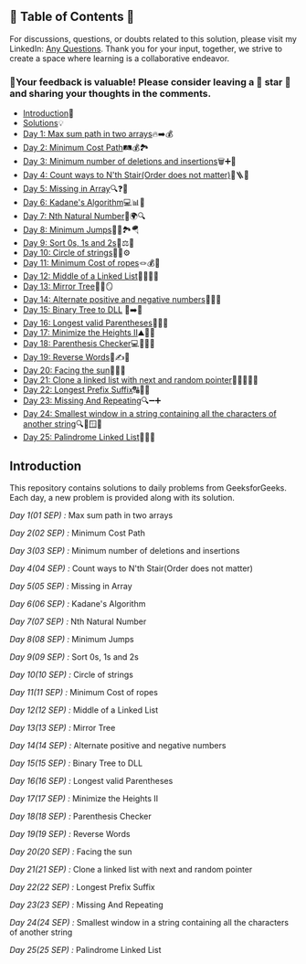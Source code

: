 ## 📜 Table of Contents 📜

For discussions, questions, or doubts related to this solution, please visit my LinkedIn: [Any Questions](https://www.linkedin.com/in/het-patel-8b110525a/). Thank you for your input, together, we strive to create a space where learning is a collaborative endeavor.

### 🔮Your feedback is valuable! Please consider leaving a 🌟 star 🌟 and sharing your thoughts in the comments.

- [Introduction](https://github.com/Hunterdii/GeeksforGeeks-POTD/blob/main/README.md)📝
- [Solutions](https://github.com/Hunterdii/GeeksforGeeks-POTD/tree/main/September%202024%20GFG%20SOLUTION)💡
- [Day 1: Max sum path in two arrays](https://github.com/Hunterdii/GeeksforGeeks-POTD/blob/main/September%202024%20GFG%20SOLUTION/01(Sep)%20Max%20sum%20path%20in%20two%20arrays.md)🔥➡️💰
- [Day 2: Minimum Cost Path](https://github.com/Hunterdii/GeeksforGeeks-POTD/blob/main/September%202024%20GFG%20SOLUTION/02(Sep)%20Minimum%20Cost%20Path.md)🛤️💰🏞️
- [Day 3: Minimum number of deletions and insertions](https://github.com/Hunterdii/GeeksforGeeks-POTD/blob/main/September%202024%20GFG%20SOLUTION/03(Sep)%20Minimum%20number%20of%20deletions%20and%20insertions.md)🗑️➕📝
- [Day 4: Count ways to N'th Stair(Order does not matter)](https://github.com/Hunterdii/GeeksforGeeks-POTD/blob/main/September%202024%20GFG%20SOLUTION/04(Sep)%20Count%20ways%20to%20N'th%20Stair(Order%20does%20not%20matter).md)👟🪜🏁
- [Day 5: Missing in Array](https://github.com/Hunterdii/GeeksforGeeks-POTD/blob/main/September%202024%20GFG%20SOLUTION/05(Sep)%20Missing%20in%20Array.md)🔍❓🧩
- [Day 6: Kadane's Algorithm](https://github.com/Hunterdii/GeeksforGeeks-POTD/blob/main/September%202024%20GFG%20SOLUTION/06(Sep)%20Kadane's%20Algorithm.md)💻📊🔢
- [Day 7: Nth Natural Number](https://github.com/Hunterdii/GeeksforGeeks-POTD/blob/main/September%202024%20GFG%20SOLUTION/07(Sep)%20Nth%20Natural%20Number.md)🔢🌍🔍
- [Day 8: Minimum Jumps](https://github.com/Hunterdii/GeeksforGeeks-POTD/blob/main/September%202024%20GFG%20SOLUTION/08(Sep)%20Minimum%20Jumps.md)🏃‍♀️🏞️🪂
- [Day 9: Sort 0s, 1s and 2s](https://github.com/Hunterdii/GeeksforGeeks-POTD/blob/main/September%202024%20GFG%20SOLUTION/09(Sep)%20Sort%200s%2C%201s%20and%202s.md)🚦⚖️🔢
- [Day 10: Circle of strings](https://github.com/Hunterdii/GeeksforGeeks-POTD/blob/main/September%202024%20GFG%20SOLUTION/10(Sep)%20Circle%20of%20strings.md)🔄🔗⚙️
- [Day 11: Minimum Cost of ropes](https://github.com/Hunterdii/GeeksforGeeks-POTD/blob/main/September%202024%20GFG%20SOLUTION/11(Sep)%20Minimum%20Cost%20of%20ropes.md)🪢💰🧮
- [Day 12: Middle of a Linked List](https://github.com/Hunterdii/GeeksforGeeks-POTD/blob/main/September%202024%20GFG%20SOLUTION/12(Sep)%20Middle%20of%20a%20Linked%20List.md)🐢🏃‍♂️🔗
- [Day 13: Mirror Tree](https://github.com/Hunterdii/GeeksforGeeks-POTD/blob/main/September%202024%20GFG%20SOLUTION/13(Sep)%20Mirror%20Tree.md)🌳🔄🪞
- [Day 14: Alternate positive and negative numbers](https://github.com/Hunterdii/GeeksforGeeks-POTD/blob/main/September%202024%20GFG%20SOLUTION/14(Sep)%20Alternate%20positive%20and%20negative%20numbers.md)🔄➕➖
- [Day 15: Binary Tree to DLL](https://github.com/Hunterdii/GeeksforGeeks-POTD/blob/main/September%202024%20GFG%20SOLUTION/15(Sep)%20Binary%20Tree%20to%20DLL.md)
🌳➡️📜
- [Day 16: Longest valid Parentheses](https://github.com/Hunterdii/GeeksforGeeks-POTD/blob/main/September%202024%20GFG%20SOLUTION/16(Sep)%20Longest%20valid%20Parentheses.md)🧩🟰✅
- [Day 17: Minimize the Heights II](https://github.com/Hunterdii/GeeksforGeeks-POTD/blob/main/September%202024%20GFG%20SOLUTION/17(Sep)%20Minimize%20the%20Heights%20II.md)⛰️📏🎯
- [Day 18: Parenthesis Checker](https://github.com/Hunterdii/GeeksforGeeks-POTD/blob/main/September%202024%20GFG%20SOLUTION/18(Sep)%20Parenthesis%20Checker.md)💻📑👨‍💻
- [Day 19: Reverse Words](https://github.com/Hunterdii/GeeksforGeeks-POTD/blob/main/September%202024%20GFG%20SOLUTION/19(Sep)%20Reverse%20Words.md)🔄✍️📜
- [Day 20: Facing the sun](https://github.com/Hunterdii/GeeksforGeeks-POTD/blob/main/September%202024%20GFG%20SOLUTION/20(Sep)%20Facing%20the%20sun.md)🌅👀👷
- [Day 21: Clone a linked list with next and random pointer](https://github.com/Hunterdii/GeeksforGeeks-POTD/blob/main/September%202024%20GFG%20SOLUTION/21(Sep)%20Clone%20a%20linked%20list%20with%20next%20and%20random%20pointer.md)🔗🎲🧑‍🤝‍🧑
- [Day 22: Longest Prefix Suffix](https://github.com/Hunterdii/GeeksforGeeks-POTD/blob/main/September%202024%20GFG%20SOLUTION/22(Sep)%20Longest%20Prefix%20Suffix.md)🔠🧵🔗
- [Day 23: Missing And Repeating](https://github.com/Hunterdii/GeeksforGeeks-POTD/blob/main/September%202024%20GFG%20SOLUTION/23(Sep)%20Missing%20And%20Repeating.md)🔍➖➕
- [Day 24: Smallest window in a string containing all the characters of another string](https://github.com/Hunterdii/GeeksforGeeks-POTD/blob/main/September%202024%20GFG%20SOLUTION/24(Sep)%20Smallest%20window%20in%20a%20string%20containing%20all%20the%20characters%20of%20another%20string.md)🔍📜🪟🔡
- [Day 25: Palindrome Linked List](https://github.com/Hunterdii/GeeksforGeeks-POTD/blob/main/September%202024%20GFG%20SOLUTION/25(Sep)%20Palindrome%20Linked%20List.md)🔄📝🔗

 ## Introduction

This repository contains solutions to daily problems from GeeksforGeeks. Each day, a new problem is provided along with its solution.

*Day 1(01 SEP) :* Max sum path in two arrays

*Day 2(02 SEP) :* Minimum Cost Path

*Day 3(03 SEP) :* Minimum number of deletions and insertions

*Day 4(04 SEP) :* Count ways to N'th Stair(Order does not matter)

*Day 5(05 SEP) :* Missing in Array

*Day 6(06 SEP) :* Kadane's Algorithm

*Day 7(07 SEP) :* Nth Natural Number

*Day 8(08 SEP) :* Minimum Jumps

*Day 9(09 SEP) :* Sort 0s, 1s and 2s

*Day 10(10 SEP) :* Circle of strings

*Day 11(11 SEP) :* Minimum Cost of ropes

*Day 12(12 SEP) :* Middle of a Linked List

*Day 13(13 SEP) :* Mirror Tree

*Day 14(14 SEP) :* Alternate positive and negative numbers

*Day 15(15 SEP) :* Binary Tree to DLL

*Day 16(16 SEP) :* Longest valid Parentheses

*Day 17(17 SEP) :* Minimize the Heights II

*Day 18(18 SEP) :* Parenthesis Checker

*Day 19(19 SEP) :* Reverse Words

*Day 20(20 SEP) :* Facing the sun

*Day 21(21 SEP) :* Clone a linked list with next and random pointer

*Day 22(22 SEP) :* Longest Prefix Suffix

*Day 23(23 SEP) :* Missing And Repeating

*Day 24(24 SEP) :* Smallest window in a string containing all the characters of another string

*Day 25(25 SEP) :* Palindrome Linked List

